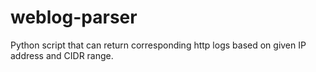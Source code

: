 # weblog-parser
Python script that can return corresponding http logs based on given IP address and CIDR range.

